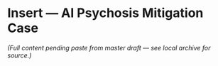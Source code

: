 # Insert — AI Psychosis Mitigation Case

_(Full content pending paste from master draft — see local archive for source.)_
